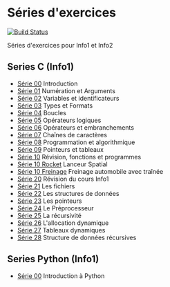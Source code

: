 # Séries d'exercices

[![Build Status](https://travis-ci.org/heig-tin-info/exercises-series.svg?branch=master)](https://travis-ci.org/heig-tin-info/exercises-series)

Séries d'exercices pour Info1 et Info2

## Series C (Info1)

* [Série 00](tex/series/c/series-c-00.tex) Introduction
* [Série 01](tex/series/c/series-c-01.tex) Numération et Arguments
* [Série 02](tex/series/c/series-c-02.tex) Variables et identificateurs
* [Série 03](tex/series/c/series-c-03.tex) Types et Formats
* [Série 04](tex/series/c/series-c-04.tex) Boucles
* [Série 05](tex/series/c/series-c-05.tex) Opérateurs logiques
* [Série 06](tex/series/c/series-c-06.tex) Opérateurs et embranchements
* [Série 07](tex/series/c/series-c-07.tex) Chaînes de caractères
* [Série 08](tex/series/c/series-c-08.tex) Programmation et algorithmique
* [Série 09](tex/series/c/series-c-09.tex) Pointeurs et tableaux
* [Série 10](tex/series/c/series-c-10.tex) Révision, fonctions et programmes
* [Série 10 Rocket](tex/series/c/series-c-10-rocket.tex) Lanceur Spatial
* [Série 10 Freinage](tex/series/c/series-c-10-freinage.tex) Freinage automobile avec traînée
* [Série 20](tex/series/c/series-c-20.tex) Révision du cours Info1
* [Série 21](tex/series/c/series-c-21.tex) Les fichiers
* [Série 22](tex/series/c/series-c-22.tex) Les structures de données
* [Série 23](tex/series/c/series-c-23.tex) Les pointeurs
* [Série 24](tex/series/c/series-c-24.tex) Le Préprocesseur
* [Série 25](tex/series/c/series-c-25.tex) La récursivité
* [Série 26](tex/series/c/series-c-26.tex) L'allocation dynamique
* [Série 27](tex/series/c/series-c-27.tex) Tableaux dynamiques
* [Série 28](tex/series/c/series-c-28.tex) Structure de données récursives

## Series Python (Info1)

* [Série 00](tex/series/python/series-py-00.tex) Introduction à Python
